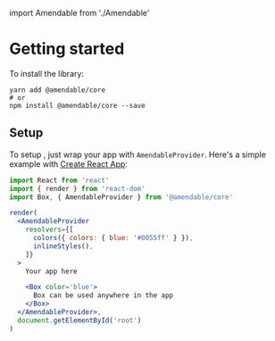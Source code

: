 import Amendable from './Amendable'

# Getting started

To install the library:
```
yarn add @amendable/core
# or
npm install @amendable/core --save
```

## Setup

To setup <Amendable />, just wrap your app with `AmendableProvider`.
Here's a simple example with
[Create React App](https://facebook.github.io/create-react-app/):

```jsx sandbox
import React from 'react'
import { render } from 'react-dom'
import Box, { AmendableProvider } from '@amendable/core'

render(
  <AmendableProvider
    resolvers={[
      colors({ colors: { blue: '#0055ff' } }),
      inlineStyles(),
    ]}
  >
    Your app here

    <Box color='blue'>
      Box can be used anywhere in the app
    </Box>
  </AmendableProvider>,
  document.getElementById('root')
)
```
